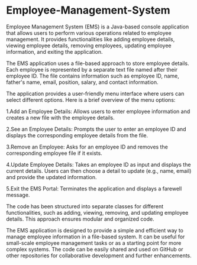 # Employee-Management-System


Employee Management System (EMS) is a Java-based console application that allows users to perform various operations related to employee management. It provides functionalities like adding employee details, viewing employee details, removing employees, updating employee information, and exiting the application.



The EMS application uses a file-based approach to store employee details. Each employee is represented by a separate text file named after their employee ID. The file contains information such as employee ID, name, father's name, email, position, salary, and contact information.



The application provides a user-friendly menu interface where users can select different options. Here is a brief overview of the menu options:

1.Add an Employee Details: Allows users to enter employee information and creates a new file with the employee details.

2.See an Employee Details: Prompts the user to enter an employee ID and displays the corresponding employee details from the file.

3.Remove an Employee: Asks for an employee ID and removes the corresponding employee file if it exists.

4.Update Employee Details: Takes an employee ID as input and displays the current details. Users can then choose a detail to update (e.g., name, email) and provide the updated information.

5.Exit the EMS Portal: Terminates the application and displays a farewell message.



The code has been structured into separate classes for different functionalities, such as adding, viewing, removing, and updating employee details. This approach ensures modular and organized code.



The EMS application is designed to provide a simple and efficient way to manage employee information in a file-based system. It can be useful for small-scale employee management tasks or as a starting point for more complex systems. The code can be easily shared and used on GitHub or other repositories for collaborative development and further enhancements.
